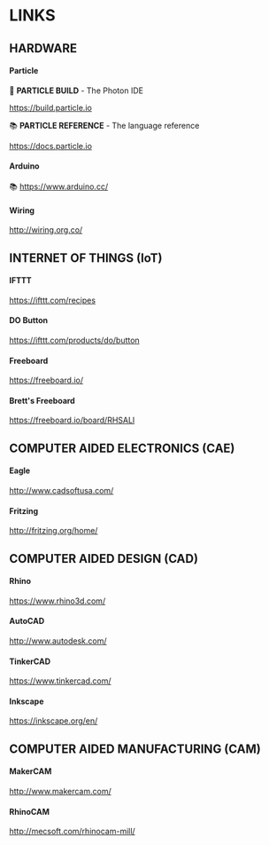 # LINKS

## HARDWARE

#### Particle

:hammer: __PARTICLE BUILD__ - The Photon IDE

https://build.particle.io

:books: __PARTICLE REFERENCE__ - The language reference

https://docs.particle.io

#### Arduino

:books: https://www.arduino.cc/

#### Wiring

http://wiring.org.co/

## INTERNET OF THINGS (IoT)

#### IFTTT

https://ifttt.com/recipes

#### DO Button

https://ifttt.com/products/do/button

#### Freeboard

https://freeboard.io/

#### Brett's Freeboard

https://freeboard.io/board/RHSALl

## COMPUTER AIDED ELECTRONICS (CAE)

#### Eagle

http://www.cadsoftusa.com/

#### Fritzing

http://fritzing.org/home/

## COMPUTER AIDED DESIGN (CAD)

#### Rhino

https://www.rhino3d.com/

#### AutoCAD

http://www.autodesk.com/

#### TinkerCAD

https://www.tinkercad.com/

#### Inkscape

https://inkscape.org/en/

## COMPUTER AIDED MANUFACTURING (CAM)

#### MakerCAM

http://www.makercam.com/

#### RhinoCAM

http://mecsoft.com/rhinocam-mill/




